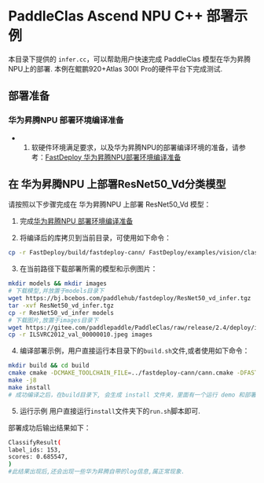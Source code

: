 # PaddleClas Ascend NPU C++ 部署示例
本目录下提供的 `infer.cc`，可以帮助用户快速完成 PaddleClas 模型在华为昇腾NPU上的部署.
本例在鲲鹏920+Atlas 300I Pro的硬件平台下完成测试.

## 部署准备
### 华为昇腾NPU 部署环境编译准备
- 1. 软硬件环境满足要求，以及华为昇腾NPU的部署编译环境的准备，请参考：[FastDeploy 华为昇腾NPU部署环境编译准备](../../../../../../docs/cn/build_and_install/ascend.md)  

## 在 华为昇腾NPU 上部署ResNet50_Vd分类模型
请按照以下步骤完成在 华为昇腾NPU 上部署 ResNet50_Vd 模型：
1. 完成[华为昇腾NPU 部署环境编译准备](../../../../../../docs/cn/build_and_install/ascend.md)

2. 将编译后的库拷贝到当前目录，可使用如下命令：
```bash
cp -r FastDeploy/build/fastdeploy-cann/ FastDeploy/examples/vision/classification/paddleclas/cann/cpp/
```

3. 在当前路径下载部署所需的模型和示例图片：
```bash
mkdir models && mkdir images
# 下载模型,并放置于models目录下
wget https://bj.bcebos.com/paddlehub/fastdeploy/ResNet50_vd_infer.tgz
tar -xvf ResNet50_vd_infer.tgz
cp -r ResNet50_vd_infer models
# 下载图片,放置于images目录下
wget https://gitee.com/paddlepaddle/PaddleClas/raw/release/2.4/deploy/images/ImageNet/ILSVRC2012_val_00000010.jpeg
cp -r ILSVRC2012_val_00000010.jpeg images
```

4. 编译部署示例，用户直接运行本目录下的`build.sh`文件,或者使用如下命令：
```bash
mkdir build && cd build
cmake cmake -DCMAKE_TOOLCHAIN_FILE=../fastdeploy-cann/cann.cmake -DFASTDEPLOY_INSTALL_DIR=fastdeploy-cann ..
make -j8
make install
# 成功编译之后，在build目录下, 会生成 install 文件夹，里面有一个运行 demo 和部署所需的库
```

5. 运行示例
用户直接运行`install`文件夹下的`run.sh`脚本即可.

部署成功后输出结果如下：
```bash
ClassifyResult(
label_ids: 153,
scores: 0.685547,
)
#此结果出现后,还会出现一些华为昇腾自带的log信息,属正常现象.
```
